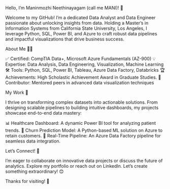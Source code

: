 Hello, I’m Maninmozhi Neethinayagam (call me MANI)! 🌟

Welcome to my GitHub! I’m a dedicated Data Analyst and Data Engineer passionate about unlocking insights from data. Holding a Master’s in Information Systems from California State University, Los Angeles, I leverage Python, SQL, Power BI, and Azure to craft robust data pipelines and impactful visualizations that drive business success.

About Me 🧑‍💼

✅ Certified: CompTIA Data+, Microsoft Azure Fundamentals (AZ-900)
💡 Expertise: Data Analysis, Data Engineering, Visualization, Machine Learning
🛠 Tools: Python, SQL, Power BI, Tableau, Azure Data Factory, Databricks
🏆 Achievements: High Scholastic Achievement Award in Graduate Studies. 
🤝 Contributor: Mentored peers in advanced data visualization techniques

My Work 🚀

I thrive on transforming complex datasets into actionable solutions. From designing scalable pipelines to building intuitive dashboards, my projects showcase end-to-end data mastery:

📊 Healthcare Dashboard: A dynamic Power BI tool for analyzing patient trends.
📡 Churn Prediction Model: A Python-based ML solution on Azure to retain customers.
🔗 Real-Time Pipeline: An Azure Data Factory pipeline for seamless data integration.

Let’s Connect! 📩

I’m eager to collaborate on innovative data projects or discuss the future of analytics. Explore my portfolio or reach out on LinkedIn. Let’s create something extraordinary! 😊

Thanks for visiting! 🙏

